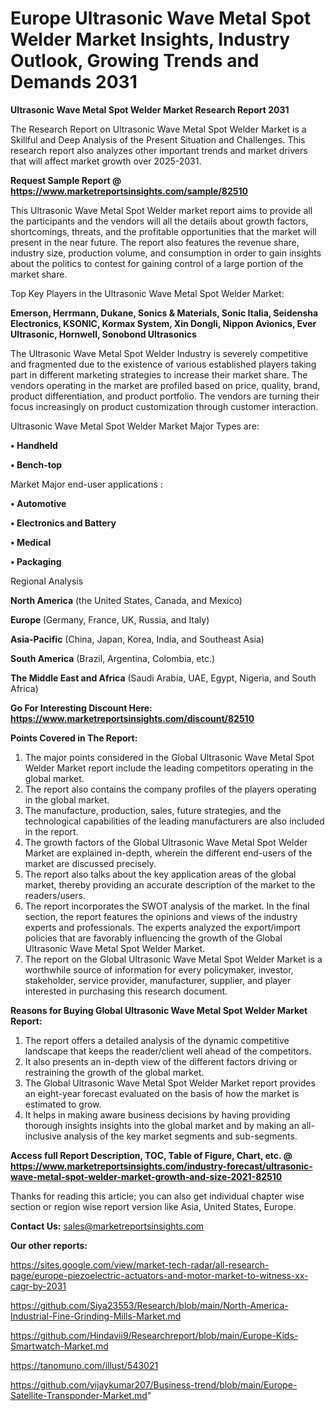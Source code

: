 # Europe Ultrasonic Wave Metal Spot Welder Market Insights, Industry Outlook, Growing Trends and Demands 2031

<strong>Ultrasonic Wave Metal Spot Welder Market Research Report 2031</strong>

The Research Report on Ultrasonic Wave Metal Spot Welder Market is a Skillful and Deep Analysis of the Present Situation and Challenges. This research report also analyzes other important trends and market drivers that will affect market growth over 2025-2031.

<strong>Request Sample Report @ <a href=https://www.marketreportsinsights.com/sample/82510>https://www.marketreportsinsights.com/sample/82510</a></strong>

This Ultrasonic Wave Metal Spot Welder market report aims to provide all the participants and the vendors will all the details about growth factors, shortcomings, threats, and the profitable opportunities that the market will present in the near future. The report also features the revenue share, industry size, production volume, and consumption in order to gain insights about the politics to contest for gaining control of a large portion of the market share.

Top Key Players in the Ultrasonic Wave Metal Spot Welder Market:

<strong>Emerson, Herrmann, Dukane, Sonics & Materials, Sonic Italia, Seidensha Electronics, KSONIC, Kormax System, Xin Dongli, Nippon Avionics, Ever Ultrasonic, Hornwell, Sonobond Ultrasonics</strong>

The Ultrasonic Wave Metal Spot Welder Industry is severely competitive and fragmented due to the existence of various established players taking part in different marketing strategies to increase their market share. The vendors operating in the market are profiled based on price, quality, brand, product differentiation, and product portfolio. The vendors are turning their focus increasingly on product customization through customer interaction.

Ultrasonic Wave Metal Spot Welder Market Major Types are:

<strong>• Handheld

• Bench-top</strong>

Market Major end-user applications :

<strong>• Automotive

• Electronics and Battery

• Medical

• Packaging</strong>

Regional Analysis

</u><strong><b>North America</b></strong> (the United States, Canada, and Mexico)

<strong><b>Europe </b></strong>(Germany, France, UK, Russia, and Italy)

<strong><b>Asia-Pacific</b></strong> (China, Japan, Korea, India, and Southeast Asia)

<strong><b>South America</b></strong> (Brazil, Argentina, Colombia, etc.)

<strong><b>The Middle East and Africa</b></strong> (Saudi Arabia, UAE, Egypt, Nigeria, and South Africa)

<strong>Go For Interesting Discount Here: <a href=https://www.marketreportsinsights.com/discount/82510>https://www.marketreportsinsights.com/discount/82510</a></strong>

<strong>Points Covered in The Report:</strong>
<ol>
  <li>The major points considered in the Global Ultrasonic Wave Metal Spot Welder Market report include the leading competitors operating in the global market.</li>
  <li>The report also contains the company profiles of the players operating in the global market.</li>
  <li>The manufacture, production, sales, future strategies, and the technological capabilities of the leading manufacturers are also included in the report.</li>
  <li>The growth factors of the Global Ultrasonic Wave Metal Spot Welder Market are explained in-depth, wherein the different end-users of the market are discussed precisely.</li>
  <li>The report also talks about the key application areas of the global market, thereby providing an accurate description of the market to the readers/users.</li>
  <li>The report incorporates the SWOT analysis of the market. In the final section, the report features the opinions and views of the industry experts and professionals. The experts analyzed the export/import policies that are favorably influencing the growth of the Global Ultrasonic Wave Metal Spot Welder Market.</li>
  <li>The report on the Global Ultrasonic Wave Metal Spot Welder Market is a worthwhile source of information for every policymaker, investor, stakeholder, service provider, manufacturer, supplier, and player interested in purchasing this research document.</li>
</ol>
<strong>Reasons for Buying Global Ultrasonic Wave Metal Spot Welder Market Report:</strong>

<ol>
  <li>The report offers a detailed analysis of the dynamic competitive landscape that keeps the reader/client well ahead of the competitors.</li>
  <li>It also presents an in-depth view of the different factors driving or restraining the growth of the global market.</li>
  <li>The Global Ultrasonic Wave Metal Spot Welder Market report provides an eight-year forecast evaluated on the basis of how the market is estimated to grow.</li>
  <li>It helps in making aware business decisions by having providing thorough insights insights into the global market and by making an all-inclusive analysis of the key market segments and sub-segments.</li>
</ol>
<strong>Access full Report Description, TOC, Table of Figure, Chart, etc. @ <a href=https://www.marketreportsinsights.com/industry-forecast/ultrasonic-wave-metal-spot-welder-market-growth-and-size-2021-82510>https://www.marketreportsinsights.com/industry-forecast/ultrasonic-wave-metal-spot-welder-market-growth-and-size-2021-82510</a></strong>


Thanks for reading this article; you can also get individual chapter wise section or region wise report version like Asia, United States, Europe.

<strong>Contact Us:</strong>
sales@marketreportsinsights.com

<strong>Our other reports:</strong>

<a href=https://sites.google.com/view/market-tech-radar/all-research-page/europe-piezoelectric-actuators-and-motor-market-to-witness-xx-cagr-by-2031>https://sites.google.com/view/market-tech-radar/all-research-page/europe-piezoelectric-actuators-and-motor-market-to-witness-xx-cagr-by-2031</a>

<a href=https://github.com/Siya23553/Research/blob/main/North-America-Industrial-Fine-Grinding-Mills-Market.md>https://github.com/Siya23553/Research/blob/main/North-America-Industrial-Fine-Grinding-Mills-Market.md</a>

<a href=https://github.com/Hindavii9/Researchreport/blob/main/Europe-Kids-Smartwatch-Market.md>https://github.com/Hindavii9/Researchreport/blob/main/Europe-Kids-Smartwatch-Market.md</a>

<a href=https://tanomuno.com/illust/543021>https://tanomuno.com/illust/543021</a>

<a href=https://github.com/vijaykumar207/Business-trend/blob/main/Europe-Satellite-Transponder-Market.md>https://github.com/vijaykumar207/Business-trend/blob/main/Europe-Satellite-Transponder-Market.md</a>"
